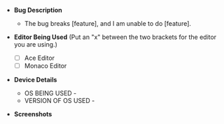- **Bug Description**
  - The bug breaks [feature], and I am unable to do [feature].

- **Editor Being Used** (Put an "x" between the two brackets for the editor you are using.)
  - [ ] Ace Editor
  - [ ] Monaco Editor

- **Device Details**
  - OS BEING USED - 
  - VERSION OF OS USED -

- **Screenshots**

